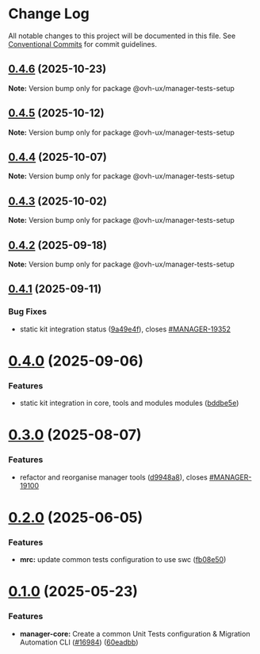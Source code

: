 # Change Log

All notable changes to this project will be documented in this file.
See [Conventional Commits](https://conventionalcommits.org) for commit guidelines.

## [0.4.6](https://github.com/ovh/manager/compare/@ovh-ux/manager-tests-setup@0.4.5...@ovh-ux/manager-tests-setup@0.4.6) (2025-10-23)

**Note:** Version bump only for package @ovh-ux/manager-tests-setup





## [0.4.5](https://github.com/ovh/manager/compare/@ovh-ux/manager-tests-setup@0.4.4...@ovh-ux/manager-tests-setup@0.4.5) (2025-10-12)

**Note:** Version bump only for package @ovh-ux/manager-tests-setup





## [0.4.4](https://github.com/ovh/manager/compare/@ovh-ux/manager-tests-setup@0.4.3...@ovh-ux/manager-tests-setup@0.4.4) (2025-10-07)

**Note:** Version bump only for package @ovh-ux/manager-tests-setup





## [0.4.3](https://github.com/ovh/manager/compare/@ovh-ux/manager-tests-setup@0.4.2...@ovh-ux/manager-tests-setup@0.4.3) (2025-10-02)

**Note:** Version bump only for package @ovh-ux/manager-tests-setup





## [0.4.2](https://github.com/ovh/manager/compare/@ovh-ux/manager-tests-setup@0.4.1...@ovh-ux/manager-tests-setup@0.4.2) (2025-09-18)

**Note:** Version bump only for package @ovh-ux/manager-tests-setup





## [0.4.1](https://github.com/ovh/manager/compare/@ovh-ux/manager-tests-setup@0.4.0...@ovh-ux/manager-tests-setup@0.4.1) (2025-09-11)


### Bug Fixes

* static kit integration status ([9a49e4f](https://github.com/ovh/manager/commit/9a49e4f992311de0ec2ac2876720dc46202ed118)), closes [#MANAGER-19352](https://github.com/ovh/manager/issues/MANAGER-19352)





# [0.4.0](https://github.com/ovh/manager/compare/@ovh-ux/manager-tests-setup@0.3.0...@ovh-ux/manager-tests-setup@0.4.0) (2025-09-06)


### Features

* static kit integration in core, tools and modules modules ([bddbe5e](https://github.com/ovh/manager/commit/bddbe5e07453c8a657f2ca216d48d1f6f2bc0ca5))





# [0.3.0](https://github.com/ovh/manager/compare/@ovh-ux/manager-tests-setup@0.2.0...@ovh-ux/manager-tests-setup@0.3.0) (2025-08-07)


### Features

* refactor and reorganise manager tools ([d9948a8](https://github.com/ovh/manager/commit/d9948a8340a727bf77d8e5156647d6de47b4e227)), closes [#MANAGER-19100](https://github.com/ovh/manager/issues/MANAGER-19100)





# [0.2.0](https://github.com/ovh/manager/compare/@ovh-ux/manager-tests-setup@0.1.0...@ovh-ux/manager-tests-setup@0.2.0) (2025-06-05)


### Features

* **mrc:** update common tests configuration to use swc ([fb08e50](https://github.com/ovh/manager/commit/fb08e5092ce5b0e072075134f7aa3603b1a82699))





# [0.1.0](https://github.com/ovh/manager/compare/@ovh-ux/manager-tests-setup@0.0.1...@ovh-ux/manager-tests-setup@0.1.0) (2025-05-23)


### Features

* **manager-core:** Create a common Unit Tests configuration & Migration Automation CLI ([#16984](https://github.com/ovh/manager/issues/16984)) ([60eadbb](https://github.com/ovh/manager/commit/60eadbb129c651cc334c55629733e7f900981f3b))
